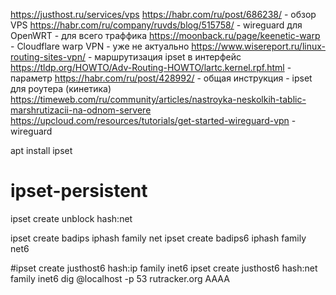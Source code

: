 https://justhost.ru/services/vps
https://habr.com/ru/post/686238/ - обзор VPS
https://habr.com/ru/company/ruvds/blog/515758/ - wireguard для OpenWRT - для всего траффика
https://moonback.ru/page/keenetic-warp - Cloudflare warp VPN - уже не актуально
https://www.wisereport.ru/linux-routing-sites-vpn/ - маршрутизация ipset в интерфейс
    https://tldp.org/HOWTO/Adv-Routing-HOWTO/lartc.kernel.rpf.html - параметр
https://habr.com/ru/post/428992/ - общая инструкция - ipset для роутера (кинетика)
    https://timeweb.com/ru/community/articles/nastroyka-neskolkih-tablic-marshrutizacii-na-odnom-servere
https://upcloud.com/resources/tutorials/get-started-wireguard-vpn - wireguard

apt install ipset
# ipset-persistent

ipset create unblock hash:net

ipset create badips iphash family net
ipset create badips6 iphash family net6

#ipset create justhost6 hash:ip family inet6
ipset create justhost6 hash:net family inet6
dig @localhost -p 53 rutracker.org AAAA
